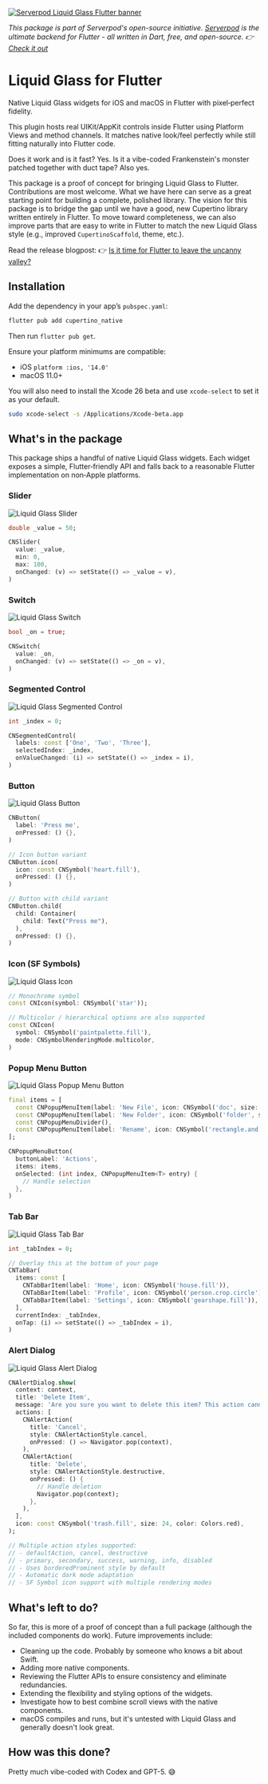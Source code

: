 [![Serverpod Liquid Glass Flutter banner](https://github.com/serverpod/cupertino_native/raw/main/misc/banner.jpg)](https://serverpod.dev)

_This package is part of Serverpod's open-source initiative. [Serverpod](https://serverpod.dev) is the ultimate backend for Flutter - all written in Dart, free, and open-source. 👉 [Check it out](https://serverpod.dev)_

# Liquid Glass for Flutter

Native Liquid Glass widgets for iOS and macOS in Flutter with pixel‑perfect fidelity.

This plugin hosts real UIKit/AppKit controls inside Flutter using Platform Views and method channels. It matches native look/feel perfectly while still fitting naturally into Flutter code.

Does it work and is it fast? Yes. Is it a vibe-coded Frankenstein's monster patched together with duct tape? Also yes.

This package is a proof of concept for bringing Liquid Glass to Flutter. Contributions are most welcome. What we have here can serve as a great starting point for building a complete, polished library. The vision for this package is to bridge the gap until we have a good, new Cupertino library written entirely in Flutter. To move toward completeness, we can also improve parts that are easy to write in Flutter to match the new Liquid Glass style (e.g., improved `CupertinoScaffold`, theme, etc.).

Read the release blogpost: 👉 [Is it time for Flutter to leave the uncanny valley?](https://medium.com/serverpod/is-it-time-for-flutter-to-leave-the-uncanny-valley-b7f2cdb834ae)

## Installation

Add the dependency in your app’s `pubspec.yaml`:

```bash
flutter pub add cupertino_native
```

Then run `flutter pub get`.

Ensure your platform minimums are compatible:

- iOS `platform :ios, '14.0'`
- macOS 11.0+

You will also need to install the Xcode 26 beta and use `xcode-select` to set it as your default.

```bash
sudo xcode-select -s /Applications/Xcode-beta.app
```

## What's in the package

This package ships a handful of native Liquid Glass widgets. Each widget exposes a simple, Flutter‑friendly API and falls back to a reasonable Flutter implementation on non‑Apple platforms.

### Slider

![Liquid Glass Slider](https://github.com/serverpod/cupertino_native/raw/main/misc/screenshots/slider.png)

```dart
double _value = 50;

CNSlider(
  value: _value,
  min: 0,
  max: 100,
  onChanged: (v) => setState(() => _value = v),
)
```

### Switch

![Liquid Glass Switch](https://github.com/serverpod/cupertino_native/raw/main/misc/screenshots/switch.png)

```dart
bool _on = true;

CNSwitch(
  value: _on,
  onChanged: (v) => setState(() => _on = v),
)
```

### Segmented Control

![Liquid Glass Segmented Control](https://github.com/serverpod/cupertino_native/raw/main/misc/screenshots/segmented-control.png)

```dart
int _index = 0;

CNSegmentedControl(
  labels: const ['One', 'Two', 'Three'],
  selectedIndex: _index,
  onValueChanged: (i) => setState(() => _index = i),
)
```

### Button

![Liquid Glass Button](https://github.com/serverpod/cupertino_native/raw/main/misc/screenshots/button.png)

```dart
CNButton(
  label: 'Press me',
  onPressed: () {},
)

// Icon button variant
CNButton.icon(
  icon: const CNSymbol('heart.fill'),
  onPressed: () {},
)

// Button with child variant
CNButton.child(
  child: Container(
    child: Text("Press me"),
  ),
  onPressed: () {},
)
```

### Icon (SF Symbols)

![Liquid Glass Icon](https://github.com/serverpod/cupertino_native/raw/main/misc/screenshots/icon.png)

```dart
// Monochrome symbol
const CNIcon(symbol: CNSymbol('star'));

// Multicolor / hierarchical options are also supported
const CNIcon(
  symbol: CNSymbol('paintpalette.fill'),
  mode: CNSymbolRenderingMode.multicolor,
)
```

### Popup Menu Button

![Liquid Glass Popup Menu Button](https://github.com/serverpod/cupertino_native/raw/main/misc/screenshots/popup-menu-button.png)

```dart
final items = [
  const CNPopupMenuItem(label: 'New File', icon: CNSymbol('doc', size: 18)),
  const CNPopupMenuItem(label: 'New Folder', icon: CNSymbol('folder', size: 18)),
  const CNPopupMenuDivider(),
  const CNPopupMenuItem(label: 'Rename', icon: CNSymbol('rectangle.and.pencil.and.ellipsis', size: 18)),
];

CNPopupMenuButton(
  buttonLabel: 'Actions',
  items: items,
  onSelected: (int index, CNPopupMenuItem<T> entry) {
    // Handle selection
  },
)
```

### Tab Bar

![Liquid Glass Tab Bar](https://github.com/serverpod/cupertino_native/raw/main/misc/screenshots/tab-bar.png)

```dart
int _tabIndex = 0;

// Overlay this at the bottom of your page
CNTabBar(
  items: const [
    CNTabBarItem(label: 'Home', icon: CNSymbol('house.fill')),
    CNTabBarItem(label: 'Profile', icon: CNSymbol('person.crop.circle')),
    CNTabBarItem(label: 'Settings', icon: CNSymbol('gearshape.fill')),
  ],
  currentIndex: _tabIndex,
  onTap: (i) => setState(() => _tabIndex = i),
)
```

### Alert Dialog

![Liquid Glass Alert Dialog](https://github.com/serverpod/cupertino_native/raw/main/misc/screenshots/alert-dialog.png)

```dart
CNAlertDialog.show(
  context: context,
  title: 'Delete Item',
  message: 'Are you sure you want to delete this item? This action cannot be undone.',
  actions: [
    CNAlertAction(
      title: 'Cancel',
      style: CNAlertActionStyle.cancel,
      onPressed: () => Navigator.pop(context),
    ),
    CNAlertAction(
      title: 'Delete',
      style: CNAlertActionStyle.destructive,
      onPressed: () {
        // Handle deletion
        Navigator.pop(context);
      },
    ),
  ],
  icon: const CNSymbol('trash.fill', size: 24, color: Colors.red),
);

// Multiple action styles supported:
// - defaultAction, cancel, destructive  
// - primary, secondary, success, warning, info, disabled
// - Uses borderedProminent style by default
// - Automatic dark mode adaptation
// - SF Symbol icon support with multiple rendering modes
```

## What's left to do?
So far, this is more of a proof of concept than a full package (although the included components do work). Future improvements include:

- Cleaning up the code. Probably by someone who knows a bit about Swift.
- Adding more native components.
- Reviewing the Flutter APIs to ensure consistency and eliminate redundancies.
- Extending the flexibility and styling options of the widgets.
- Investigate how to best combine scroll views with the native components.
- macOS compiles and runs, but it's untested with Liquid Glass and generally doesn't look great.

## How was this done?
Pretty much vibe-coded with Codex and GPT-5. 😅